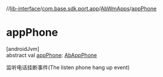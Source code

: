 //[lib-interface](../../../index.md)/[com.base.sdk.port.app](../index.md)/[AbWmApps](index.md)/[appPhone](app-phone.md)

# appPhone

[androidJvm]\
abstract val [appPhone](app-phone.md): [AbAppPhone](../-ab-app-phone/index.md)

监听电话挂断事件(The listen phone hang up event)
